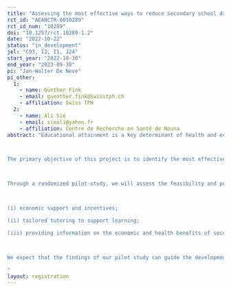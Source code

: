 ```yaml
---
title: "Assessing the most effective ways to reduce secondary school dropouts in rural Burkina Faso: a pilot randomized controlled trial (ReduceDropouts)"
rct_id: "AEARCTR-0010289"
rct_id_num: "10289"
doi: "10.1257/rct.10289-1.2"
date: "2022-10-22"
status: "in_development"
jel: "C93, I2, I1, J24"
start_year: "2022-10-30"
end_year: "2023-09-30"
pi: "Jan-Walter De Neve"
pi_other:
  1:
    - name: Günther Fink
    - email: guenther.fink@swisstph.ch
    - affiliation: Swiss TPH
  2:
    - name: Ali Sié
    - email: sieali@yahoo.fr
    - affiliation: Centre de Recherche en Santé de Nouna
abstract: "Educational attainment is a key determinant of health and economic outcomes. The period of late adolescence is a critical period of development when changes in educational processes can have dramatic consequences over the life course. However, despite major progress made in primary education, only around 40% of adolescents reach the last grade of lower secondary school in sub-Saharan Africa (SSA) today. Average educational attainment remains lowest among women in SSA, particularly in central and western SSA.

The primary objective of this project is to identify the most effective strategies to reduce these disparities and to improve secondary school attendance. Building on the key insights and recommendations of the 2020 Global Education Evidence Advisory Panel, we will conduct a pilot study with at least about 15 (out of 25+) secondary schools in Nouna, rural Burkina Faso, which has one of the lowest secondary schooling completion rates globally. The study setting is representative of many low- and middle-income countries (LMICs) where secondary school enrollment is persistently low, and increasing access to secondary schooling is a major national policy objective.

Through a randomized pilot study, we will assess the feasibility and potential impact of three interventions, including:

(i) economic support and incentives;
(ii) tailored tutoring to support learning;
(iii) providing information on the economic and health benefits of secondary education;

We expect that the findings of our pilot study can guide the development of future schooling interventions to reduce the wide existing disparities in education and health outcomes often originating from adolescence. In addition to that, we hope that the findings can be translated into practical guidance for governments and other stakeholders seeking to promote schooling in LMICs.
"
layout: registration
---
```


